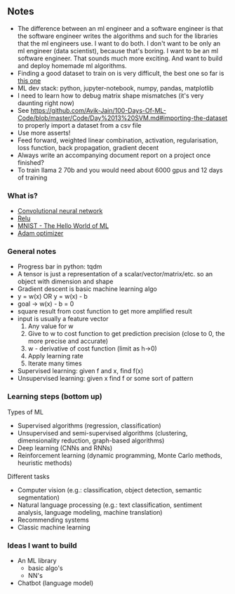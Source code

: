 ## Notes
- The difference between an ml engineer and a software engineer is that the software engineer writes
  the algorithms and such for the libraries that the ml engineers use. I want to do both. I don't
  want to be only an ml engineer (data scientist), because that's boring. I want to be an ml
  software engineer. That sounds much more exciting. And want to build and deploy homemade ml
  algorithms.
- Finding a good dataset to train on is very difficult, the best one so far is
  [this one](https://www.kaggle.com/code/martandsay/height-weight-regression-classification/input)
- ML dev stack: python, jupyter-notebook, numpy, pandas, matplotlib
- I need to learn how to debug matrix shape mismatches (it's very daunting right now)
- See https://github.com/Avik-Jain/100-Days-Of-ML-Code/blob/master/Code/Day%2013%20SVM.md#importing-the-dataset
  to properly import a dataset from a csv file
- Use more asserts!
- Feed forward, weighted linear combination, activation, regularisation, loss function, back propagation, gradient decent
- Always write an accompanying document report on a project once finished?
- To train llama 2 70b and you would need about 6000 gpus and 12 days of training

### What is?
- [Convolutional neural network](https://en.wikipedia.org/wiki/Convolutional_neural_network)
- [Relu](https://machinelearningmastery.com/rectified-linear-activation-function-for-deep-learning-neural-networks/)
- [MNIST - The Hello World of ML](https://en.wikipedia.org/wiki/MNIST_database)
- [Adam optimizer](https://machinelearningmastery.com/adam-optimization-algorithm-for-deep-learning/)

### General notes
- Progress bar in python: tqdm
- A tensor is just a representation of a scalar/vector/matrix/etc. so an object with dimension and shape
- Gradient descent is basic machine learning algo
- y = w(x) OR y = w(x) - b
- goal -> w(x) - b = 0
- square result from cost function to get more amplified result
- input is usually a feature vector
	1. Any value for w
	2. Give to w to cost function to get prediction precision (close to 0, the more precise and accurate)
	3. w - derivative of cost function (limit as h->0)
	4. Apply learning rate
	5. Iterate many times
- Supervised learning: given f and x, find f(x)
- Unsupervised learning: given x find f or some sort of pattern

### Learning steps (bottom up)
Types of ML
- Supervised algorithms (regression, classification)
- Unsupervised and semi-supervised algorithms (clustering, dimensionality reduction, graph-based algorithms)
- Deep learning (CNNs and RNNs)
- Reinforcement learning (dynamic programming, Monte Carlo methods, heuristic methods)

Different tasks
- Computer vision (e.g.: classification, object detection, semantic segmentation)
- Natural language processing (e.g.: text classification, sentiment analysis, language modeling, machine translation)
- Recommending systems
- Classic machine learning

### Ideas I want to build
- An ML library
    - basic algo's
    - NN's
- Chatbot (language model)
